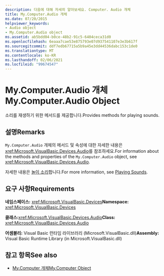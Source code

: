 ```yaml
---
description: 다음에 대해 자세히 알아보세요. Computer. Audio 개체
title: My.Computer.Audio 개체
ms.date: 07/20/2015
helpviewer_keywords:
- Audio object
- My.Computer.Audio object
ms.assetid: ab5bdd04-b0ce-48b2-91c5-6404ceca31d0
ms.openlocfilehash: 6eaaa7cae53e875793e07d937541107e3e3b617f
ms.sourcegitcommit: ddf7edb67715a5b9a45e3dd44536dabc153c1de0
ms.translationtype: MT
ms.contentlocale: ko-KR
ms.lasthandoff: 02/06/2021
ms.locfileid: "99674547"
---
```

# <a name="mycomputeraudio-object"></a><span data-ttu-id="601ae-103">My.Computer.Audio 개체</span><span class="sxs-lookup"><span data-stu-id="601ae-103">My.Computer.Audio Object</span></span>

<span data-ttu-id="601ae-104">소리를 재생하기 위한 메서드를 제공합니다.</span><span class="sxs-lookup"><span data-stu-id="601ae-104">Provides methods for playing sounds.</span></span>  
  
## <a name="remarks"></a><span data-ttu-id="601ae-105">설명</span><span class="sxs-lookup"><span data-stu-id="601ae-105">Remarks</span></span>  

 <span data-ttu-id="601ae-106">`My.Computer.Audio` 개체의 메서드 및 속성에 대한 자세한 내용은 <xref:Microsoft.VisualBasic.Devices.Audio>를 참조하세요.</span><span class="sxs-lookup"><span data-stu-id="601ae-106">For information about the methods and properties of the `My.Computer.Audio` object, see <xref:Microsoft.VisualBasic.Devices.Audio>.</span></span>  
  
 <span data-ttu-id="601ae-107">자세한 내용은 [놀이 소리](../../developing-apps/programming/computer-resources/playing-sounds.md)합니다.</span><span class="sxs-lookup"><span data-stu-id="601ae-107">For more information, see [Playing Sounds](../../developing-apps/programming/computer-resources/playing-sounds.md).</span></span>  
  
## <a name="requirements"></a><span data-ttu-id="601ae-108">요구 사항</span><span class="sxs-lookup"><span data-stu-id="601ae-108">Requirements</span></span>  

 <span data-ttu-id="601ae-109">**네임스페이스:** <xref:Microsoft.VisualBasic.Devices></span><span class="sxs-lookup"><span data-stu-id="601ae-109">**Namespace:** <xref:Microsoft.VisualBasic.Devices></span></span>  
  
 <span data-ttu-id="601ae-110">**클래스:**<xref:Microsoft.VisualBasic.Devices.Audio></span><span class="sxs-lookup"><span data-stu-id="601ae-110">**Class:** <xref:Microsoft.VisualBasic.Devices.Audio></span></span>  
  
 <span data-ttu-id="601ae-111">**어셈블리:** Visual Basic 런타임 라이브러리 (Microsoft.VisualBasic.dll)</span><span class="sxs-lookup"><span data-stu-id="601ae-111">**Assembly:** Visual Basic Runtime Library (in Microsoft.VisualBasic.dll)</span></span>  
  
## <a name="see-also"></a><span data-ttu-id="601ae-112">참고 항목</span><span class="sxs-lookup"><span data-stu-id="601ae-112">See also</span></span>

- [<span data-ttu-id="601ae-113">My.Computer 개체</span><span class="sxs-lookup"><span data-stu-id="601ae-113">My.Computer Object</span></span>](my-computer-object.md)
